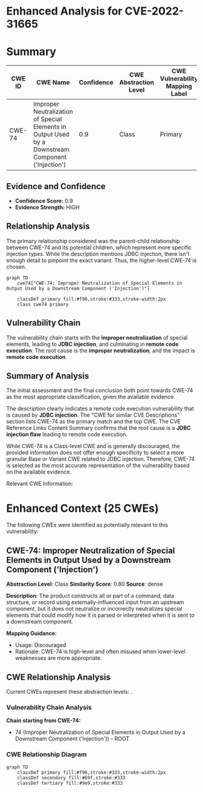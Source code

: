 # Enhanced Analysis for CVE-2022-31665

# Summary
| CWE ID | CWE Name | Confidence | CWE Abstraction Level | CWE Vulnerability Mapping Label | CWE-Vulnerability Mapping Notes |
|---|---|---|---|---|---|
| CWE-74 | Improper Neutralization of Special Elements in Output Used by a Downstream Component ('Injection') | 0.9 | Class | Primary | Discouraged |

## Evidence and Confidence

*   **Confidence Score:** 0.9
*   **Evidence Strength:** HIGH

## Relationship Analysis
The primary relationship considered was the parent-child relationship between CWE-74 and its potential children, which represent more specific injection types. While the description mentions JDBC injection, there isn't enough detail to pinpoint the exact variant. Thus, the higher-level CWE-74 is chosen.

```mermaid
graph TD
    cwe74["CWE-74: Improper Neutralization of Special Elements in Output Used by a Downstream Component ('Injection')"]
    
    classDef primary fill:#f96,stroke:#333,stroke-width:2px
    class cwe74 primary
```

## Vulnerability Chain
The vulnerability chain starts with the **improper neutralization** of special elements, leading to **JDBC injection**, and culminating in **remote code execution**. The root cause is the **improper neutralization**, and the impact is **remote code execution**.

## Summary of Analysis
The initial assessment and the final conclusion both point towards CWE-74 as the most appropriate classification, given the available evidence.

The description clearly indicates a remote code execution vulnerability that is caused by **JDBC injection**. The "CWE for similar CVE Descriptions" section lists CWE-74 as the primary match and the top CWE. The CVE Reference Links Content Summary confirms that the root cause is a **JDBC injection flaw** leading to remote code execution.

While CWE-74 is a Class-level CWE and is generally discouraged, the provided information does not offer enough specificity to select a more granular Base or Variant CWE related to JDBC injection. Therefore, CWE-74 is selected as the most accurate representation of the vulnerability based on the available evidence.

Relevant CWE Information:

# Enhanced Context (25 CWEs)
The following CWEs were identified as potentially relevant to this vulnerability:

## CWE-74: Improper Neutralization of Special Elements in Output Used by a Downstream Component ('Injection')
**Abstraction Level**: Class
**Similarity Score**: 0.80
**Source**: dense

**Description**:
The product constructs all or part of a command, data structure, or record using externally-influenced input from an upstream component, but it does not neutralize or incorrectly neutralizes special elements that could modify how it is parsed or interpreted when it is sent to a downstream component.

**Mapping Guidance**:
- Usage: Discouraged
- Rationale: CWE-74 is high-level and often misused when lower-level weaknesses are more appropriate.


## CWE Relationship Analysis

Current CWEs represent these abstraction levels: .


### Vulnerability Chain Analysis

**Chain starting from CWE-74:**
- 74 (Improper Neutralization of Special Elements in Output Used by a Downstream Component ('Injection')) - ROOT



### CWE Relationship Diagram

```mermaid
graph TD
    classDef primary fill:#f96,stroke:#333,stroke-width:2px
    classDef secondary fill:#69f,stroke:#333
    classDef tertiary fill:#9e9,stroke:#333
```